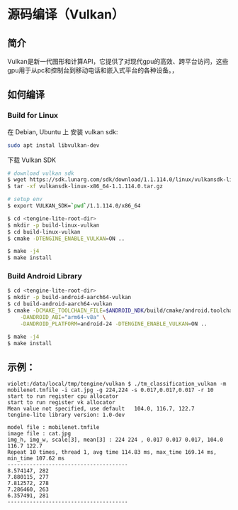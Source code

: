 # 源码编译（Vulkan）

## 简介

Vulkan是新一代图形和计算API，它提供了对现代gpu的高效、跨平台访问，这些gpu用于从pc和控制台到移动电话和嵌入式平台的各种设备。，

## 如何编译

### Build for Linux

在 Debian, Ubuntu 上 安装 vulkan sdk: 

```bash
sudo apt instal libvulkan-dev
```

下载 Vulkan SDK

```bash
# download vulkan sdk
$ wget https://sdk.lunarg.com/sdk/download/1.1.114.0/linux/vulkansdk-linux-x86_64-1.1.114.0.tar.gz?Human=true -O vulkansdk-linux-x86_64-1.1.114.0.tar.gz
$ tar -xf vulkansdk-linux-x86_64-1.1.114.0.tar.gz

# setup env
$ export VULKAN_SDK=`pwd`/1.1.114.0/x86_64
```

```bash
$ cd <tengine-lite-root-dir>
$ mkdir -p build-linux-vulkan
$ cd build-linux-vulkan
$ cmake -DTENGINE_ENABLE_VULKAN=ON ..

$ make -j4
$ make install
```
### Build Android Library

```bash
$ cd <tengine-lite-root-dir>
$ mkdir -p build-android-aarch64-vulkan
$ cd build-android-aarch64-vulkan
$ cmake -DCMAKE_TOOLCHAIN_FILE=$ANDROID_NDK/build/cmake/android.toolchain.cmake \
    -DANDROID_ABI="arm64-v8a" \
    -DANDROID_PLATFORM=android-24 -DTENGINE_ENABLE_VULKAN=ON ..

$ make -j4
$ make install
```

## 示例：

```
violet:/data/local/tmp/tengine/vulkan $ ./tm_classification_vulkan -m mobilenet.tmfile -i cat.jpg -g 224,224 -s 0.017,0.017,0.017 -r 10
start to run register cpu allocator
start to run register vk allocator
Mean value not specified, use default   104.0, 116.7, 122.7
tengine-lite library version: 1.0-dev

model file : mobilenet.tmfile
image file : cat.jpg
img_h, img_w, scale[3], mean[3] : 224 224 , 0.017 0.017 0.017, 104.0 116.7 122.7
Repeat 10 times, thread 1, avg time 114.83 ms, max_time 169.14 ms, min_time 107.62 ms
--------------------------------------
8.574147, 282
7.880115, 277
7.812572, 278
7.286460, 263
6.357491, 281
--------------------------------------
```

